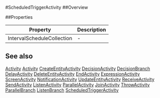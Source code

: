 #ScheduledTriggerActivity
##Overview



##Properties
<table class="table table-condensed table-bordered">
    <thead>
<tr>
<th>Property</th>
<th>Description</th>
</tr>
</thead>
<tbody>
<tr><td>IntervalScheduleCollection</td><td> - </td></tr>
</tbody></table>



## See also

[Activity](Activity.html)
[Activity](/docs/#Activity.html)
[CreateEntityActivity](/docs/#CreateEntityActivity.html)
[DecisionActivity](/docs/#DecisionActivity.html)
[DecisionBranch](/docs/#DecisionBranch.html)
[DelayActivity](/docs/#DelayActivity.html)
[DeleteEntityActivity](/docs/#DeleteEntityActivity.html)
[EndActivity](/docs/#EndActivity.html)
[ExpressionActivity](/docs/#ExpressionActivity.html)
[ScreenActivity](/docs/#ScreenActivity.html)
[NotificationActivity](/docs/#NotificationActivity.html)
[UpdateEntityActivity](/docs/#UpdateEntityActivity.html)
[ReceiveActivity](/docs/#ReceiveActivity.html)
[SendActivity](/docs/#SendActivity.html)
[ListenActivity](/docs/#ListenActivity.html)
[ParallelActivity](/docs/#ParallelActivity.html)
[JoinActivity](/docs/#JoinActivity.html)
[ThrowActivity](/docs/#ThrowActivity.html)
[ParallelBranch](/docs/#ParallelBranch.html)
[ListenBranch](/docs/#ListenBranch.html)
[ScheduledTriggerActivity](/docs/#ScheduledTriggerActivity.html)